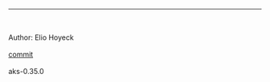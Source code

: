 
-------------------------------------------------------------
<br></br>Author: Elio Hoyeck <br></br>
 [commit](https://github.com/Eliohoyeck/terraform-aws-privatemodule/e0d4f7c20468da377116e5390c52b7f6b59ee33c)<br></br>
 aks-0.35.0<br></br>
<br></br>